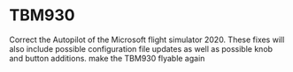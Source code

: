 # TBM930
Correct the Autopilot of the Microsoft flight simulator 2020. These fixes will also include possible configuration file updates as well as possible knob and button additions. make the TBM930 flyable again
